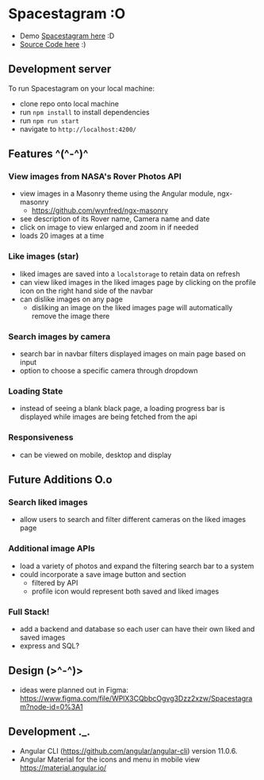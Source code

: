 # Spacestagram :O

- Demo [Spacestagram here](https://jennyvong.github.io/spacestagram/) :D
- [Source Code here](https://github.com/JennyVong/spacestagram/tree/master) :)

## Development server

To run Spacestagram on your local machine:
- clone repo onto local machine
- run `npm install` to install dependencies
- run `npm run start`
- navigate to `http://localhost:4200/`

## Features  ^(^-^)^

### View images from NASA's Rover Photos API
- view images in a Masonry theme using the Angular module, ngx-masonry
    - https://github.com/wynfred/ngx-masonry
- see description of its Rover name, Camera name and date
- click on image to view enlarged and zoom in if needed
- loads 20 images at a time

### Like images (star)
- liked images are saved into a `localstorage` to retain data on refresh
- can view liked images in the liked images page by clicking on the profile icon on the right hand side of the navbar
- can dislike images on any page
    - disliking an image on the liked images page will automatically remove the image there

### Search images by camera
- search bar in navbar filters displayed images on main page based on input
- option to choose a specific camera through dropdown

### Loading State
- instead of seeing a blank black page, a loading progress bar is displayed while images are being fetched from the api

### Responsiveness
- can be viewed on mobile, desktop and display

## Future Additions  O.o

### Search liked images
- allow users to search and filter different cameras on the liked images page

### Additional image APIs
- load a variety of photos and expand the filtering search bar to a system
- could incorporate a save image button and section
    - filtered by API
    - profile icon would represent both saved and liked images

### Full Stack!
- add a backend and database so each user can have their own liked and saved images
- express and SQL?

## Design (>^-^)>

- ideas were planned out in Figma: https://www.figma.com/file/WPlX3CQbbcOgvg3Dzz2xzw/Spacestagram?node-id=0%3A1

## Development ._.

- Angular CLI (https://github.com/angular/angular-cli) version 11.0.6.
- Angular Material for the icons and menu in mobile view https://material.angular.io/
